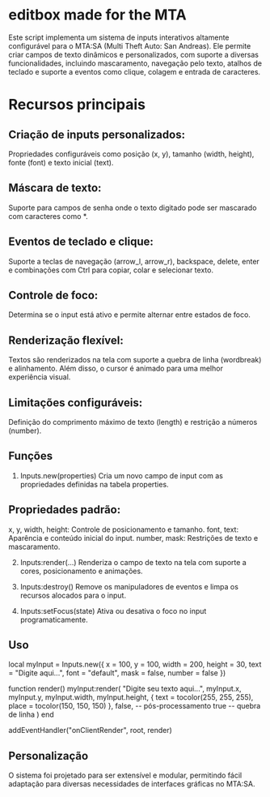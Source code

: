 # editbox made for the MTA

Este script implementa um sistema de inputs interativos altamente configurável para o MTA:SA (Multi Theft Auto: San Andreas). Ele permite criar campos de texto dinâmicos e personalizados, com suporte a diversas funcionalidades, incluindo mascaramento, navegação pelo texto, atalhos de teclado e suporte a eventos como clique, colagem e entrada de caracteres.

# Recursos principais

## Criação de inputs personalizados:
Propriedades configuráveis como posição (x, y), tamanho (width, height), fonte (font) e texto inicial (text).

## Máscara de texto:
Suporte para campos de senha onde o texto digitado pode ser mascarado com caracteres como *.

## Eventos de teclado e clique:
Suporte a teclas de navegação (arrow_l, arrow_r), backspace, delete, enter e combinações com Ctrl para copiar, colar e selecionar texto.

## Controle de foco:
Determina se o input está ativo e permite alternar entre estados de foco.

## Renderização flexível:
Textos são renderizados na tela com suporte a quebra de linha (wordbreak) e alinhamento. Além disso, o cursor é animado para uma melhor experiência visual.

## Limitações configuráveis:
Definição do comprimento máximo de texto (length) e restrição a números (number).

## Funções

1. Inputs.new(properties)
Cria um novo campo de input com as propriedades definidas na tabela properties.

## Propriedades padrão:

x, y, width, height: Controle de posicionamento e tamanho.
font, text: Aparência e conteúdo inicial do input.
number, mask: Restrições de texto e mascaramento.

2. Inputs:render(...)
Renderiza o campo de texto na tela com suporte a cores, posicionamento e animações.

3. Inputs:destroy()
Remove os manipuladores de eventos e limpa os recursos alocados para o input.

4. Inputs:setFocus(state)
Ativa ou desativa o foco no input programaticamente.

## Uso

local myInput = Inputs.new({
    x = 100,
    y = 100,
    width = 200,
    height = 30,
    text = "Digite aqui...",
    font = "default",
    mask = false,
    number = false
})

function render()
    myInput:render(
        "Digite seu texto aqui...",
        myInput.x,
        myInput.y,
        myInput.width,
        myInput.height,
        { text = tocolor(255, 255, 255), place = tocolor(150, 150, 150) },
        false, -- pós-processamento
        true   -- quebra de linha
    )
end

addEventHandler("onClientRender", root, render)

## Personalização

O sistema foi projetado para ser extensível e modular, permitindo fácil adaptação para diversas necessidades de interfaces gráficas no MTA:SA.
